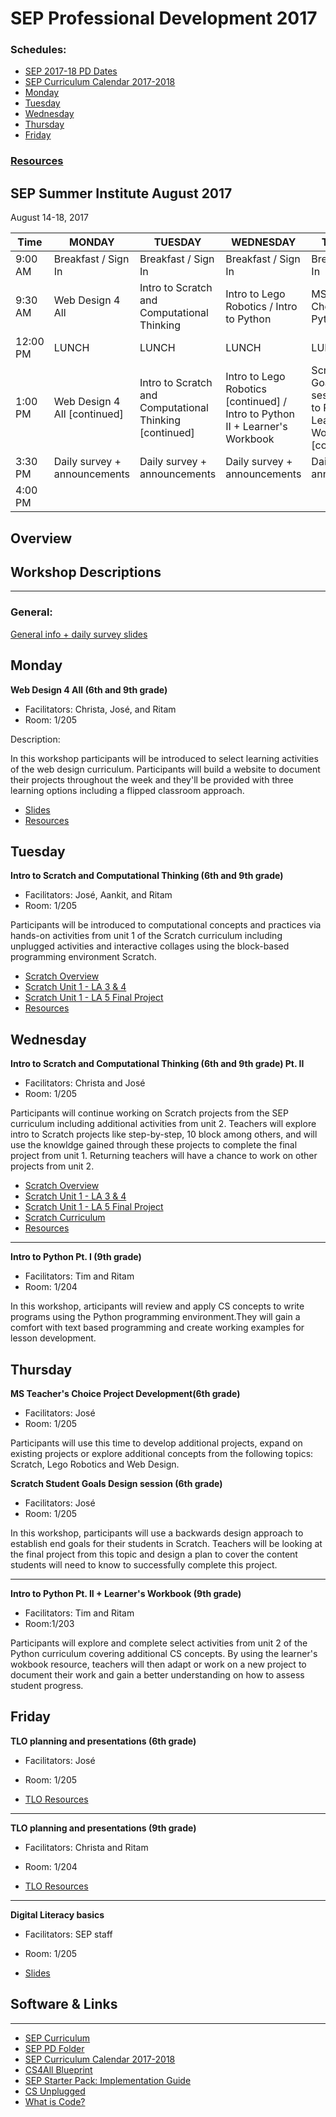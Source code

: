 # SEP Professional Development 2017

### Schedules:
* [SEP 2017-18 PD Dates](https://drive.google.com/open?id=0B3omYkYPfQ0ya2p6N2NpSndSb28)
* [SEP Curriculum Calendar 2017-2018](https://drive.google.com/open?id=1tnvlHdIT_-7ACauHstNih9gdVIMJRoN4MNj_qMnnzM4)
* [Monday](#monday)
* [Tuesday](#tuesday)
* [Wednesday](#wednesday)
* [Thursday](#thursday)
* [Friday](#friday)


### [Resources](#links)

## SEP Summer Institute August 2017
August 14-18, 2017

| Time | MONDAY | TUESDAY | WEDNESDAY | THURSDAY | FRIDAY
| -----|-------| ------- | --------| --------| --------|
| 9:00 AM |Breakfast / Sign In|Breakfast / Sign In|Breakfast / Sign In |Breakfast / Sign In|Breakfast / Sign In
9:30 AM |Web Design 4 All|Intro to Scratch and Computational Thinking |Intro to Lego Robotics / Intro to Python |MS Teacher's Choice / Intro to Python | TLO planning 
12:00 PM |LUNCH|LUNCH|LUNCH|LUNCH|LUNCH 
1:00 PM |Web Design 4 All [continued]|Intro to Scratch and Computational Thinking [continued] |Intro to Lego Robotics [continued] / Intro to Python II + Learner's Workbook |Scratch Student Goals Design session / Intro to Python II + Learner's Workbook [continued] |TLO teacher presentations / Digital Literacy basics
3:30 PM | Daily survey + announcements|Daily survey + announcements|Daily survey + announcements | Daily survey + announcements|Daily survey + announcements
4:00 PM | | | | |

## Overview

## Workshop Descriptions
***
###  General:
[General info + daily survey slides](https://drive.google.com/open?id=1Z6Dmu8_OfjGwPjy1s1UE2bYY992TnHBp-0DgvfnCI9g)

## <a name="monday">Monday</a>

**Web Design 4 All (6th and 9th grade)**
* Facilitators: Christa, José, and Ritam
* Room: 1/205

Description:

In this workshop participants will be introduced to select learning activities of the web design curriculum. Participants will build a website to document their projects throughout the week and they'll be provided with three learning options including a flipped classroom approach.

* [Slides](https://drive.google.com/open?id=1ydKCcWOZ7cbXUaOShNuqCs_5qVBSOf60ukThG5sd1P0)
* [Resources](https://drive.google.com/open?id=0B3omYkYPfQ0yamlzRndvc2x3MDg)

## <a name="tuesday">Tuesday</a>

**Intro to Scratch and Computational Thinking (6th and 9th grade)**
* Facilitators: José, Aankit, and Ritam
* Room: 1/205

Participants will be introduced to computational concepts and practices via hands-on activities from unit 1 of the Scratch curriculum including unplugged activities and interactive collages using the block-based programming environment Scratch. 

* [Scratch Overview](https://docs.google.com/presentation/d/1d4K6IubmkTpvsFEyvZd3B7X6mTLis-RU0LFIcuTqjAk/edit?usp=sharing)
* [Scratch Unit 1 - LA 3 & 4](https://docs.google.com/presentation/d/1OQlsSDBv1vd1muRGXhp69S00j2mlzoHh1flXEVwDIUY/edit?usp=sharing) 
* [Scratch Unit 1 - LA 5 Final Project](https://docs.google.com/presentation/d/1fcEYRol2XES1b-iLkhgJToXoCwy0UFO0OlSNvcZnjS4/edit?usp=sharing)
* [Resources](https://drive.google.com/open?id=0B3omYkYPfQ0yQUpReGREcUdiUGs)

## <a name="wednesday">Wednesday</a>

**Intro to Scratch and Computational Thinking (6th and 9th grade) Pt. II**
* Facilitators: Christa and José 
* Room: 1/205

Participants will continue working on Scratch projects from the SEP curriculum including additional activities from unit 2. Teachers will explore intro to Scratch projects like step-by-step, 10 block among others, and will use the knowldge gained through these projects to complete the final project from unit 1. Returning teachers will have a chance to work on other projects from unit 2.

* [Scratch Overview](https://docs.google.com/presentation/d/1d4K6IubmkTpvsFEyvZd3B7X6mTLis-RU0LFIcuTqjAk/edit?usp=sharing)
* [Scratch Unit 1 - LA 3 & 4](https://docs.google.com/presentation/d/1OQlsSDBv1vd1muRGXhp69S00j2mlzoHh1flXEVwDIUY/edit?usp=sharing) 
* [Scratch Unit 1 - LA 5 Final Project](https://docs.google.com/presentation/d/1fcEYRol2XES1b-iLkhgJToXoCwy0UFO0OlSNvcZnjS4/edit?usp=sharing)
* [Scratch Curriculum](https://drive.google.com/open?id=0BxT9j1QGbz7zam53emlMbG9mLVk)
* [Resources](https://drive.google.com/open?id=0B3omYkYPfQ0yQUpReGREcUdiUGs)

---

**Intro to Python Pt. I (9th grade)**
* Facilitators: Tim and Ritam
* Room: 1/204

In this workshop, articipants will review and apply CS concepts to write programs using the Python programming environment.They will gain a comfort with text based programming and create working examples for lesson development.

## <a name="thursday">Thursday</a>

**MS Teacher's Choice Project Development(6th grade)**
* Facilitators: José
* Room: 1/205

Participants will use this time to develop additional projects, expand on existing projects or explore additional concepts from the following topics: Scratch, Lego Robotics and Web Design. 

**Scratch Student Goals Design session (6th grade)**
* Facilitators: José
* Room: 1/205

In this workshop, participants will use a backwards design approach to establish end goals for their students in Scratch. Teachers will be looking at the final project from this topic and design a plan to cover the content students will need to know to successfully complete this project.

---

**Intro to Python Pt. II + Learner's Workbook (9th grade)**
* Facilitators: Tim and Ritam 
* Room:1/203

Participants will explore and complete select activities from unit 2 of the Python curriculum covering additional CS concepts. By using the learner's wokbook resource, teachers will then adapt or work on a new project to document their work and gain a better understanding on how to assess student progress.

## <a name="friday">Friday</a>

**TLO planning and presentations (6th grade)**
* Facilitators: José
* Room: 1/205

* [TLO Resources](https://drive.google.com/open?id=0B3omYkYPfQ0yaXZwSGhQNXJLOXM)

---

**TLO planning and presentations (9th grade)**
* Facilitators: Christa and Ritam
* Room: 1/204

* [TLO Resources](https://drive.google.com/open?id=0B3omYkYPfQ0yaXZwSGhQNXJLOXM)

---

**Digital Literacy basics**
* Facilitators: SEP staff
* Room: 1/205

* [Slides](https://docs.google.com/presentation/d/1kUK1-auiuAKJ2u6R-pgZSrfCslxlrAC8Ie56VKRu5WA/edit?usp=sharing)


## <a name="links">Software & Links</a>
***

*   [SEP Curriculum](https://drive.google.com/open?id=0B8D2ft9M8qQCamQwZGpJMEU2TEk)
* [SEP PD Folder](https://drive.google.com/open?id=0B8D2ft9M8qQCYXY2V3VndWNob0E)
*   [SEP Curriculum Calendar 2017-2018](https://drive.google.com/open?id=1tnvlHdIT_-7ACauHstNih9gdVIMJRoN4MNj_qMnnzM4)
*   [CS4All Blueprint](http://blueprint.cs4all.nyc/)
*   [SEP Starter Pack: Implementation Guide](https://drive.google.com/a/strongschools.nyc/file/d/0B1tN9SuyE6fxOHJOZkxsYURPRHc/view)
*   [CS Unplugged](http://csunplugged.org/)
*   [What is Code?](https://www.bloomberg.com/graphics/2015-paul-ford-what-is-code/)


